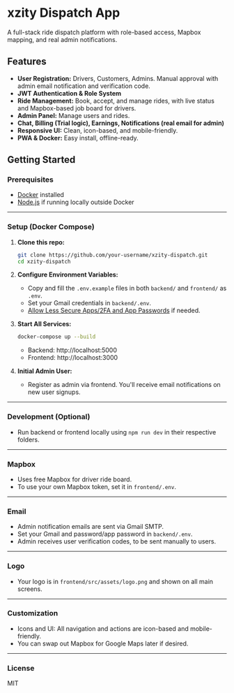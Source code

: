 # xzity Dispatch App

A full-stack ride dispatch platform with role-based access, Mapbox mapping, and real admin notifications.

## Features

- **User Registration:** Drivers, Customers, Admins. Manual approval with admin email notification and verification code.
- **JWT Authentication & Role System**
- **Ride Management:** Book, accept, and manage rides, with live status and Mapbox-based job board for drivers.
- **Admin Panel:** Manage users and rides.
- **Chat, Billing (Trial logic), Earnings, Notifications (real email for admin)**
- **Responsive UI:** Clean, icon-based, and mobile-friendly.
- **PWA & Docker:** Easy install, offline-ready.

## Getting Started

### Prerequisites

- [Docker](https://docs.docker.com/get-docker/) installed
- [Node.js](https://nodejs.org/) if running locally outside Docker

---

### Setup (Docker Compose)

1. **Clone this repo:**

   ```bash
   git clone https://github.com/your-username/xzity-dispatch.git
   cd xzity-dispatch
   ```

2. **Configure Environment Variables:**

   - Copy and fill the `.env.example` files in both `backend/` and `frontend/` as `.env`.
   - Set your Gmail credentials in `backend/.env`.
   - [Allow Less Secure Apps/2FA and App Passwords](https://support.google.com/accounts/answer/185833) if needed.

3. **Start All Services:**

   ```bash
   docker-compose up --build
   ```

   - Backend: http://localhost:5000
   - Frontend: http://localhost:3000

4. **Initial Admin User:**
   - Register as admin via frontend. You'll receive email notifications on new user signups.

---

### Development (Optional)

- Run backend or frontend locally using `npm run dev` in their respective folders.

---

### Mapbox

- Uses free Mapbox for driver ride board.
- To use your own Mapbox token, set it in `frontend/.env`.

---

### Email

- Admin notification emails are sent via Gmail SMTP.
- Set your Gmail and password/app password in `backend/.env`.
- Admin receives user verification codes, to be sent manually to users.

---

### Logo

- Your logo is in `frontend/src/assets/logo.png` and shown on all main screens.

---

### Customization

- Icons and UI: All navigation and actions are icon-based and mobile-friendly.
- You can swap out Mapbox for Google Maps later if desired.

---

### License

MIT